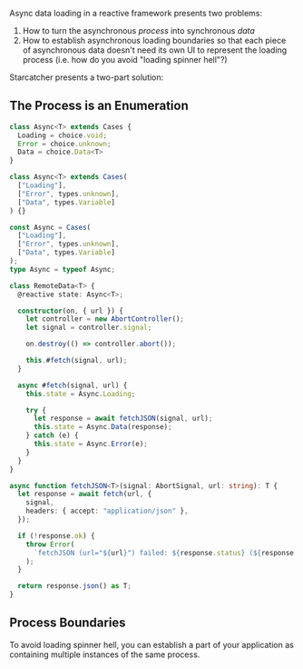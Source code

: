 Async data loading in a reactive framework presents two problems:

1. How to turn the asynchronous _process_ into synchronous _data_
2. How to establish asynchronous loading boundaries so that each piece of
   asynchronous data doesn't need its own UI to represent the loading process
   (i.e. how do you avoid "loading spinner hell"?)

Starcatcher presents a two-part solution:

## The Process is an Enumeration

```ts
class Async<T> extends Cases {
  Loading = choice.void;
  Error = choice.unknown;
  Data = choice.Data<T>
}

class Async<T> extends Cases(
  ["Loading"],
  ["Error", types.unknown],
  ["Data", types.Variable]
) {}

const Async = Cases(
  ["Loading"],
  ["Error", types.unknown],
  ["Data", types.Variable]
);
type Async = typeof Async;

class RemoteData<T> {
  @reactive state: Async<T>;

  constructor(on, { url }) {
    let controller = new AbortController();
    let signal = controller.signal;

    on.destroy(() => controller.abort());

    this.#fetch(signal, url);
  }

  async #fetch(signal, url) {
    this.state = Async.Loading;

    try {
      let response = await fetchJSON(signal, url);
      this.state = Async.Data(response);
    } catch (e) {
      this.state = Async.Error(e);
    }
  }
}

async function fetchJSON<T>(signal: AbortSignal, url: string): T {
  let response = await fetch(url, {
    signal,
    headers: { accept: "application/json" },
  });

  if (!response.ok) {
    throw Error(
      `fetchJSON (url="${url}") failed: ${response.status} (${response.statusText})`
    );
  }

  return response.json() as T;
}
```

## Process Boundaries

To avoid loading spinner hell, you can establish a part of your application as
containing multiple instances of the same process.

```ts

```
